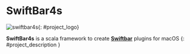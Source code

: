 # SwiftBar4s

![swiftbar4s](/images/logo-svg.svg){: #project_logo}

**SwiftBar4s** is a scala framework to create [**Swiftbar**](https://github.com/swiftbar/SwiftBar) plugins for macOS
{: #project_description }
